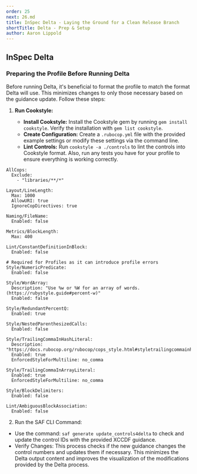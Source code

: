 ```yaml
---
order: 25
next: 26.md
title: InSpec Delta - Laying the Ground for a Clean Release Branch
shortTitle: Delta - Prep & Setup
author: Aaron Lippold
---
```


## InSpec Delta

### Preparing the Profile Before Running Delta

Before running Delta, it's beneficial to format the profile to match the format Delta will use. This minimizes changes to only those necessary based on the guidance update. Follow these steps:

1. **Run Cookstyle:**

   - **Install Cookstyle:** Install the Cookstyle gem by running `gem install cookstyle`. Verify the installation with `gem list cookstyle`.
   - **Create Configuration:** Create a `.rubocop.yml` file with the provided example settings or modify these settings via the command line.
   - **Lint Controls:** Run `cookstyle -a ./controls` to lint the controls into Cookstyle format. Also, run any tests you have for your profile to ensure everything is working correctly.

```shell
AllCops:
  Exclude:
    - "libraries/**/*"

Layout/LineLength:
  Max: 1000
  AllowURI: true
  IgnoreCopDirectives: true

Naming/FileName:
  Enabled: false

Metrics/BlockLength:
  Max: 400

Lint/ConstantDefinitionInBlock:
  Enabled: false

# Required for Profiles as it can introduce profile errors
Style/NumericPredicate:
  Enabled: false

Style/WordArray:
  Description: "Use %w or %W for an array of words. (https://rubystyle.guide#percent-w)"
  Enabled: false

Style/RedundantPercentQ:
  Enabled: true

Style/NestedParenthesizedCalls:
  Enabled: false

Style/TrailingCommaInHashLiteral:
  Description: "https://docs.rubocop.org/rubocop/cops_style.html#styletrailingcommainhashliteral"
  Enabled: true
  EnforcedStyleForMultiline: no_comma

Style/TrailingCommaInArrayLiteral:
  Enabled: true
  EnforcedStyleForMultiline: no_comma

Style/BlockDelimiters:
  Enabled: false

Lint/AmbiguousBlockAssociation:
  Enabled: false
```

2. Run the SAF CLI Command:

- Use the command: `saf generate update_controls4delta` to check and update the control IDs with the provided XCCDF guidance.
- Verify Changes: This process checks if the new guidance changes the control numbers and updates them if necessary. This minimizes the Delta output content and improves the visualization of the modifications provided by the Delta process.
